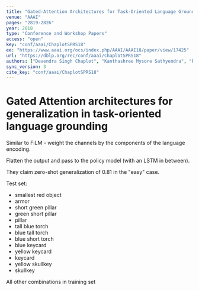 ```yaml
---
title: "Gated-Attention Architectures for Task-Oriented Language Grounding."
venue: "AAAI"
pages: "2819-2826"
year: 2018
type: "Conference and Workshop Papers"
access: "open"
key: "conf/aaai/ChaplotSPRS18"
ee: "https://www.aaai.org/ocs/index.php/AAAI/AAAI18/paper/view/17425"
url: "https://dblp.org/rec/conf/aaai/ChaplotSPRS18"
authors: ["Devendra Singh Chaplot", "Kanthashree Mysore Sathyendra", "Rama Kumar Pasumarthi", "Dheeraj Rajagopal", "Ruslan Salakhutdinov"]
sync_version: 3
cite_key: "conf/aaai/ChaplotSPRS18"
---
```

# Gated Attention architectures for generalization in task-oriented language grounding

Similar to FiLM - weight the channels by the components of the language encoding.

Flatten the output and pass to the policy model (with an LSTM in between).

They claim zero-shot generalization of 0.81 in the "easy" case.

Test set:

 * smallest red object
 * armor
 * short green pillar
 * green short pillar
 * pillar
 * tall blue torch
 * blue tall torch
 * blue short torch
 * blue keycard
 * yellow keycard
 * keycard
 * yellow skullkey
 * skullkey


All other combinations in training set